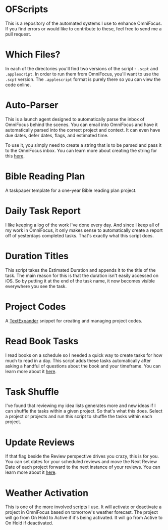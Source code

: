 # OFScripts

This is a repository of the automated systems I use to enhance OmniFocus. If you find errors or would like to contribute to these, feel free to send me a pull request.

# Which Files?

In each of the directories you'll find two versions of the script - `.scpt` and `.applescript`. In order to run them from OmniFocus, you'll want to use the `.scpt` version. The `.applescript` format is purely there so you can view the code online.

# Auto-Parser

This is a launch agent designed to automatically parse the inbox of OmniFocus behind the scenes. You can email into OmniFocus and have it automatically parsed into the correct project and context. It can even have due dates, defer dates, flags, and estimated time.

To use it, you simply need to create a string that is to be parsed and pass it to the OmniFocus inbox. You can learn more about creating the string for this [here](http://joebuhlig.com/using-omnifocus-for-somedaymaybe-lists/).

# Bible Reading Plan

A taskpaper template for a one-year Bible reading plan project.

# Daily Task Report

I like keeping a log of the work I've done every day. And since I keep all of my work in OmniFocus, it only makes sense to automatically create a report off of yesterdays completed tasks. That's exactly what this script does.

# Duration Titles

This script takes the Estimated Duration and appends it to the title of the task. The main reason for this is that the duration isn't easily accessed on iOS. So by putting it at the end of the task name, it now becomes visible everywhere you see the task.

# Project Codes

A [TextExpander](https://joebuhlig.com/go/textexpander) snippet for creating and managing project codes.

# Read Book Tasks

I read books on a schedule so I needed a quick way to create tasks for how much to read in a day. This script adds these tasks automatically after asking a handful of questions about the book and your timeframe. You can learn more about it [here](http://joebuhlig.com/reading-books-on-a-schedule/).

# Task Shuffle

I've found that reviewing my idea lists generates more and new ideas if I can shuffle the tasks within a given project. So that's what this does. Select a project or projects and run this script to shuffle the tasks within each project.

# Update Reviews

If that flag beside the Review perspective drives you crazy, this is for you. You can set dates for your scheduled reviews and move the Next Review Date of each project forward to the next instance of your reviews. You can learn more about it [here](http://joebuhlig.com/scheduled-reviews-in-omnifocus/).

# Weather Activation

This is one of the more involved scripts I use. It will activate or deactivate a project in OmniFocus based on tomorrow's weather forecast. The project will go from On Hold to Active if it's being activated. It will go from Active to On Hold if deactivated.
